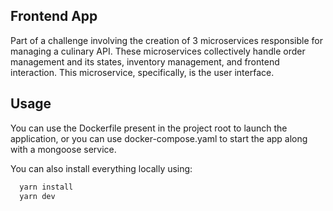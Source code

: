 ## Frontend App

Part of a challenge involving the creation of 3 microservices responsible for managing a culinary API. These microservices collectively handle order management and its states, inventory management, and frontend interaction. This microservice, specifically, is the user interface.


## Usage

You can use the Dockerfile present in the project root to launch the application, or you can use docker-compose.yaml to start the app along with a mongoose service.

You can also install everything locally using:
```bash
  yarn install
  yarn dev
```